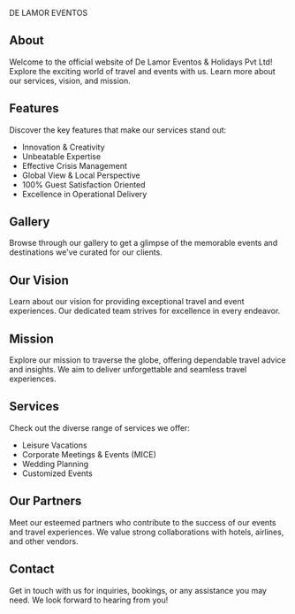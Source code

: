 DE LAMOR EVENTOS


## About
Welcome to the official website of De Lamor Eventos & Holidays Pvt Ltd! Explore the exciting world of travel and events with us. Learn more about our services, vision, and mission.

## Features
Discover the key features that make our services stand out:
- Innovation & Creativity
- Unbeatable Expertise
- Effective Crisis Management
- Global View & Local Perspective
- 100% Guest Satisfaction Oriented
- Excellence in Operational Delivery

## Gallery
Browse through our gallery to get a glimpse of the memorable events and destinations we've curated for our clients.

## Our Vision
Learn about our vision for providing exceptional travel and event experiences. Our dedicated team strives for excellence in every endeavor.

## Mission
Explore our mission to traverse the globe, offering dependable travel advice and insights. We aim to deliver unforgettable and seamless travel experiences.

## Services
Check out the diverse range of services we offer:
- Leisure Vacations
- Corporate Meetings & Events (MICE)
- Wedding Planning
- Customized Events

## Our Partners
Meet our esteemed partners who contribute to the success of our events and travel experiences. We value strong collaborations with hotels, airlines, and other vendors.

## Contact
Get in touch with us for inquiries, bookings, or any assistance you may need. We look forward to hearing from you!


